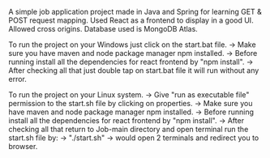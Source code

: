 A simple job application project made in Java and Spring for learning GET & POST request mapping.
Used React as a frontend to display in a good UI.
Allowed cross origins.
Database used is MongoDB Atlas.

To run the project on your Windows just click on the start.bat file.
-> Make sure you have maven and node package manager npm installed.
-> Before running install all the dependencies for react frontend by "npm install".
-> After checking all that just double tap on start.bat file it will run without any error.

To run the project on your Linux system.
-> Give "run as executable file" permission to the start.sh file by clicking on properties.
-> Make sure you have maven and node package manager npm installed.
-> Before running install all the dependencies for react frontend by "npm install".
-> After checking all that return to Job-main directory and open terminal run the start.sh file by:
-> "./start.sh"
-> would open 2 terminals and redirect you to browser.
